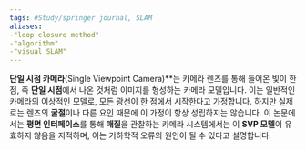 ```yaml
---
tags: #Study/springer journal, SLAM
aliases: 
-"loop closure method"
-"algorithm"
-"visual SLAM"
---
```

**단일 시점 카메라**(Single Viewpoint Camera)**는 카메라 렌즈를 통해 들어온 빛이 한 점, 즉 **단일 시점**에서 나온 것처럼 이미지를 형성하는 카메라 모델입니다. 이는 일반적인 카메라의 이상적인 모델로, 모든 광선이 한 점에서 시작한다고 가정합니다. 하지만 실제로는 렌즈의 **굴절**이나 다른 요인 때문에 이 가정이 항상 성립하지는 않습니다. 이 논문에서는 **평면 인터페이스**를 통해 **매질**을 관찰하는 카메라 시스템에서는 이 **SVP 모델**이 유효하지 않음을 지적하며, 이는 기하학적 오류의 원인이 될 수 있다고 설명합니다.



